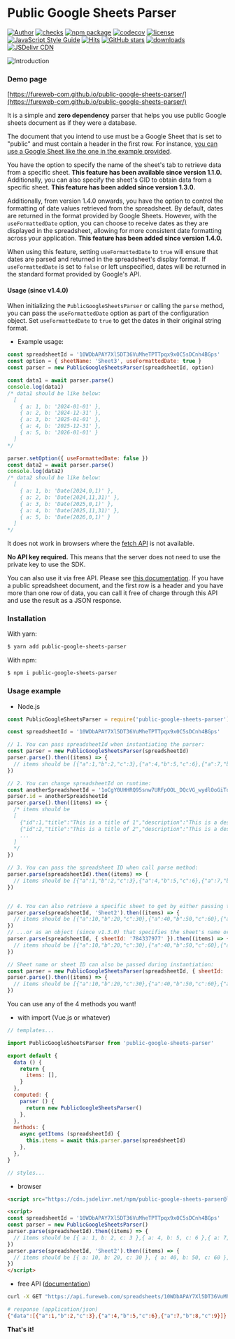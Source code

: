 # Public Google Sheets Parser

[![Author](https://img.shields.io/badge/Author-fureweb-blue)](https://github.com/fureweb-com)
[![checks](https://img.shields.io/github/checks-status/fureweb-com/public-google-sheets-parser/main)](https://img.shields.io/github/checks-status/fureweb-com/public-google-sheets-parser/main)
[![npm package](https://img.shields.io/npm/v/public-google-sheets-parser.svg)](https://www.npmjs.com/package/public-google-sheets-parser)
[![codecov](https://img.shields.io/codecov/c/github/fureweb-com/public-google-sheets-parser)](https://codecov.io/gh/fureweb-com/public-google-sheets-parser)
[![license](https://img.shields.io/npm/l/public-google-sheets-parser)](https://github.com/fureweb-com/public-google-sheets-parser/blob/main/LICENSE)
[![JavaScript Style Guide](https://img.shields.io/badge/code_style-standard-brightgreen.svg)](https://standardjs.com)
[![Hits](https://hits.seeyoufarm.com/api/count/incr/badge.svg?url=https%3A%2F%2Fgithub.com%2Ffureweb-com%2Fpublic-google-sheets-parser)](https://hits.seeyoufarm.com)
[![GitHub stars](https://img.shields.io/github/stars/fureweb-com/public-google-sheets-parser)](https://github.com/fureweb-com/public-google-sheets-parser/stargazers)
[![downloads](https://img.shields.io/npm/dm/public-google-sheets-parser)](https://www.npmjs.com/package/public-google-sheets-parser)
[![JSDelivr CDN](https://data.jsdelivr.com/v1/package/npm/public-google-sheets-parser/badge)](https://www.jsdelivr.com/package/npm/public-google-sheets-parser)

![Introduction](introduction.png)

### Demo page
[https://fureweb-com.github.io/public-google-sheets-parser/](https://fureweb-com.github.io/public-google-sheets-parser/)


It is a simple and **zero dependency** parser that helps you use public Google sheets document as if they were a database.


The document that you intend to use must be a Google Sheet that is set to "public" and must contain a header in the first row. For instance, [you can use a Google Sheet like the one in the example provided](https://docs.google.com/spreadsheets/d/10WDbAPAY7Xl5DT36VuMheTPTTpqx9x0C5sDCnh4BGps/edit#gid=1839148703).

You have the option to specify the name of the sheet's tab to retrieve data from a specific sheet. **This feature has been available since version 1.1.0.** Additionally, you can also specify the sheet's GID to obtain data from a specific sheet. **This feature has been added since version 1.3.0.**

Additionally, from version 1.4.0 onwards, you have the option to control the formatting of date values retrieved from the spreadsheet. By default, dates are returned in the format provided by Google Sheets. However, with the `useFormattedDate` option, you can choose to receive dates as they are displayed in the spreadsheet, allowing for more consistent date formatting across your application. **This feature has been added since version 1.4.0.**

When using this feature, setting `useFormattedDate` to `true` will ensure that dates are parsed and returned in the spreadsheet's display format. If `useFormattedDate` is set to `false` or left unspecified, dates will be returned in the standard format provided by Google's API.

#### Usage (since v1.4.0)

When initializing the `PublicGoogleSheetsParser` or calling the `parse` method, you can pass the `useFormattedDate` option as part of the configuration object. Set `useFormattedDate` to `true` to get the dates in their original string format.

- Example usage:

```js
const spreadsheetId = '10WDbAPAY7Xl5DT36VuMheTPTTpqx9x0C5sDCnh4BGps'
const option = { sheetName: 'Sheet3', useFormattedDate: true }
const parser = new PublicGoogleSheetsParser(spreadsheetId, option)

const data1 = await parser.parse()
console.log(data1)
/* data1 should be like below:
  [
    { a: 1, b: '2024-01-01' },
    { a: 2, b: '2024-12-31' },
    { a: 3, b: '2025-01-01' },
    { a: 4, b: '2025-12-31' },
    { a: 5, b: '2026-01-01' }
  ]
*/

parser.setOption({ useFormattedDate: false })
const data2 = await parser.parse()
console.log(data2)
/* data2 should be like below:
  [
    { a: 1, b: 'Date(2024,0,1)' },
    { a: 2, b: 'Date(2024,11,31)' },
    { a: 3, b: 'Date(2025,0,1)' },
    { a: 4, b: 'Date(2025,11,31)' },
    { a: 5, b: 'Date(2026,0,1)' }
  ]
*/
```

It does not work in browsers where the [fetch API](https://caniuse.com/fetch) is not available.

**No API key required.** This means that the server does not need to use the private key to use the SDK.

You can also use it via free API. Please see [this documentation](https://api.fureweb.com).
If you have a public spreadsheet document, and the first row is a header and you have more than one row of data, you can call it free of charge through this API and use the result as a JSON response.


### Installation

With yarn:
```bash
$ yarn add public-google-sheets-parser
```

With npm:
```bash
$ npm i public-google-sheets-parser
```

### Usage example
- Node.js
```js
const PublicGoogleSheetsParser = require('public-google-sheets-parser')

const spreadsheetId = '10WDbAPAY7Xl5DT36VuMheTPTTpqx9x0C5sDCnh4BGps'

// 1. You can pass spreadsheetId when instantiating the parser:
const parser = new PublicGoogleSheetsParser(spreadsheetId)
parser.parse().then((items) => {
  // items should be [{"a":1,"b":2,"c":3},{"a":4,"b":5,"c":6},{"a":7,"b":8,"c":9}]
})

// 2. You can change spreadsheetId on runtime:
const anotherSpreadsheetId = '1oCgY0UHHRQ95snw7URFpOOL_DQcVG_wydlOoGiTof5E'
parser.id = anotherSpreadsheetId
parser.parse().then((items) => {
  /* items should be
  [
    {"id":1,"title":"This is a title of 1","description":"This is a description of 1","createdAt":"2020-11-12","modifiedAt":"2020-11-18"},
    {"id":2,"title":"This is a title of 2","description":"This is a description of 2","createdAt":"2020-11-12","modifiedAt":"2020-11-18"},
    ...
  ]
  */
})

// 3. You can pass the spreadsheet ID when call parse method:
parser.parse(spreadsheetId).then((items) => {
  // items should be [{"a":1,"b":2,"c":3},{"a":4,"b":5,"c":6},{"a":7,"b":8,"c":9}]
})


// 4. You can also retrieve a specific sheet to get by either passing the sheet name as a string (since v1.1.0):
parser.parse(spreadsheetId, 'Sheet2').then((items) => {
  // items should be [{"a":10,"b":20,"c":30},{"a":40,"b":50,"c":60},{"a":70,"b":80,"c":90}]
})
// ...or as an object (since v1.3.0) that specifies the sheet's name or ID. If both are provided, sheet ID is used:
parser.parse(spreadsheetId, { sheetId: '784337977' }).then((items) => {
  // items should be [{"a":10,"b":20,"c":30},{"a":40,"b":50,"c":60},{"a":70,"b":80,"c":90}]
})

// Sheet name or sheet ID can also be passed during instantiation:
const parser = new PublicGoogleSheetsParser(spreadsheetId, { sheetId: '784337977'})
parser.parse().then((items) => {
  // items should be [{"a":10,"b":20,"c":30},{"a":40,"b":50,"c":60},{"a":70,"b":80,"c":90}]
})


```

You can use any of the 4 methods you want!

- with import (Vue.js or whatever)
```js
// templates...

import PublicGoogleSheetsParser from 'public-google-sheets-parser'

export default {
  data () {
    return {
      items: [],
    }
  },
  computed: {
    parser () {
      return new PublicGoogleSheetsParser()
    },
  },
  methods: {
    async getItems (spreadsheetId) {
      this.items = await this.parser.parse(spreadsheetId)
    },
  },
}

// styles...
```


- browser
```html
<script src="https://cdn.jsdelivr.net/npm/public-google-sheets-parser@latest"></script>

<script>
const spreadsheetId = '10WDbAPAY7Xl5DT36VuMheTPTTpqx9x0C5sDCnh4BGps'
const parser = new PublicGoogleSheetsParser()
parser.parse(spreadsheetId).then((items) => {
  // items should be [{ a: 1, b: 2, c: 3 },{ a: 4, b: 5, c: 6 },{ a: 7, b: 8, c: 9 }]
})
parser.parse(spreadsheetId, 'Sheet2').then((items) => {
  // items should be [{ a: 10, b: 20, c: 30 }, { a: 40, b: 50, c: 60 }, { a: 70, b: 80, c: 90 }]
})
</script>
```

- free API ([documentation](https://api.fureweb.com))

```sh
curl -X GET "https://api.fureweb.com/spreadsheets/10WDbAPAY7Xl5DT36VuMheTPTTpqx9x0C5sDCnh4BGps" -H "accept: */*"

# response (application/json)
{"data":[{"a":1,"b":2,"c":3},{"a":4,"b":5,"c":6},{"a":7,"b":8,"c":9}]}
```
**That's it!**

